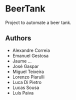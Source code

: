 # BeerTank

Project to automate a beer tank.

## Authors
- Alexandre Correia
- Emanuel Gestosa
- Jaume ...
- José Gaspar
- Miguel Teixeira
- Lorenzo Piarulli
- Luca Di Pietro
- Lucas Sousa
- Luís Paiva

